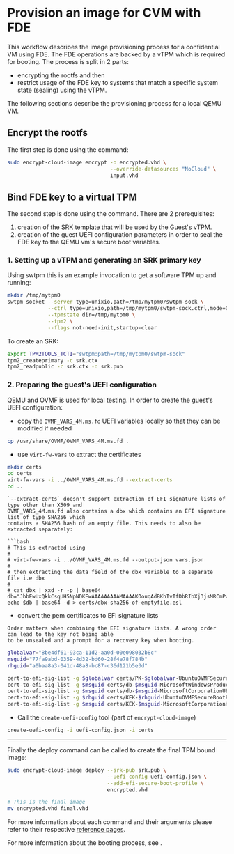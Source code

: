 # Provision an image for CVM with FDE

This workflow describes the image provisioning process for a confidential
VM using FDE. The FDE operations are backed by a vTPM which is required for
booting. The process is split in 2 parts:
- encrypting the rootfs and then
- restrict usage of the FDE key to systems that match a specific system
   state (sealing) using the vTPM.

The following sections describe the provisioning process for a local QEMU VM.

## Encrypt the rootfs
The first step is done using the [](../reference/encrypt.md) command:
```bash
sudo encrypt-cloud-image encrypt -o encrypted.vhd \
                                 --override-datasources "NoCloud" \
                                 input.vhd
```

## Bind FDE key to a virtual TPM
The second step is done using the [](../reference/deploy.md) command. There are 2
prerequisites:
1. creation of the SRK template that will be used by the Guest's vTPM.
2. creation of the guest UEFI configuration parameters in order to seal the FDE key
  to the QEMU vm's secure boot variables.


### 1. Setting up a vTPM and generating an SRK primary key

Using swtpm this is an example invocation to get a software TPM up and running:

```bash
mkdir /tmp/mytpm0
swtpm socket --server type=unixio,path=/tmp/mytpm0/swtpm-sock \
             --ctrl type=unixio,path=/tmp/mytpm0/swtpm-sock.ctrl,mode=0600 \
             --tpmstate dir=/tmp/mytpm0 \
             --tpm2 \
             --flags not-need-init,startup-clear
```

To create an SRK:
```bash
export TPM2TOOLS_TCTI="swtpm:path=/tmp/mytpm0/swtpm-sock"
tpm2_createprimary -c srk.ctx
tpm2_readpublic -c srk.ctx -o srk.pub
```

### 2. Preparing the guest's UEFI configuration

QEMU and OVMF is used for local testing. In order to create the guest's UEFI configuration:

- copy the `OVMF_VARS_4M.ms.fd` UEFI variables locally so that they can be modified if needed

```bash
cp /usr/share/OVMF/OVMF_VARS_4M.ms.fd .
```

- use `virt-fw-vars` to extract the certificates

```bash
mkdir certs
cd certs
virt-fw-vars -i ../OVMF_VARS_4M.ms.fd --extract-certs
cd ..
```

```{note}
`--extract-certs` doesn't support extraction of EFI signature lists of type other than X509 and
OVMF_VARS_4M.ms.fd also contains a dbx which contains an EFI signature list of type SHA256 which
contains a SHA256 hash of an empty file. This needs to also be extracted separately:

```bash
# This is extracted using
#
# virt-fw-vars -i ../OVMF_VARS_4M.ms.fd --output-json vars.json
#
# then extracting the data field of the dbx variable to a separate file i.e dbx
#
# cat dbx | xxd -r -p | base64
db="JhbEwUxQkkCsqUH5NpNDKEwAAAAAAAAAMAAAAKOouqAdBKhIvIfDbRIbXj3jsMRCmPwcFJr79MiZb7kkJ65B5GSbk0yklZkbeFK4VQ=="
echo $db | base64 -d > certs/dbx-sha256-of-emptyfile.esl
```

- convert the pem certificates to EFI signature lists

```{caution}
Order matters when combining the EFI signature lists. A wrong order can lead to the key not being able
to be unsealed and a prompt for a recovery key when booting.
```

```bash
globalvar="8be4df61-93ca-11d2-aa0d-00e098032b8c"
msguid="77fa9abd-0359-4d32-bd60-28f4e78f784b"
rhguid="a0baa8a3-041d-48a8-bc87-c36d121b5e3d"

cert-to-efi-sig-list -g $globalvar certs/PK-$globalvar-UbuntuOVMFSecureBootPKKEKkey.pem certs/PK.esl
cert-to-efi-sig-list -g $msguid certs/db-$msguid-MicrosoftWindowsProductionPCA2011.pem certs/db-1.esl
cert-to-efi-sig-list -g $msguid certs/db-$msguid-MicrosoftCorporationUEFICA2011.pem certs/db-2.esl
cert-to-efi-sig-list -g $rhguid certs/KEK-$rhguid-UbuntuOVMFSecureBootPKKEKkey.pem certs/KEK-1.esl
cert-to-efi-sig-list -g $msguid certs/KEK-$msguid-MicrosoftCorporationKEKCA2011.pem certs/KEK-2.esl
```

- Call the `create-uefi-config` tool (part of `encrypt-cloud-image`)

```bash
create-uefi-config -i uefi-config.json -i certs
```

---

Finally the deploy command can be called to create the final TPM bound image:
```bash
sudo encrypt-cloud-image deploy --srk-pub srk.pub \
                                --uefi-config uefi-config.json \
                                --add-efi-secure-boot-profile \
                                encrypted.vhd

# This is the final image
mv encrypted.vhd final.vhd
```

For more information about each command and their arguments please refer to their respective
[reference pages](../reference/index).

For more information about the booting process, see [](../reference/architecture).
